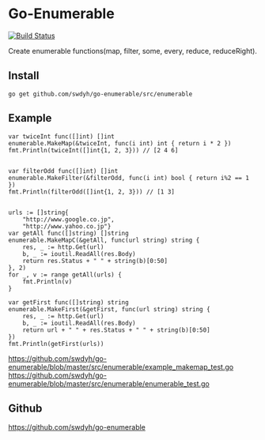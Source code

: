 # Go-Enumerable

[![Build Status](https://drone.io/github.com/swdyh/go-enumerable/status.png)](https://drone.io/github.com/swdyh/go-enumerable/latest)

Create enumerable functions(map, filter, some, every, reduce, reduceRight).

## Install

    go get github.com/swdyh/go-enumerable/src/enumerable

## Example

    var twiceInt func([]int) []int
    enumerable.MakeMap(&twiceInt, func(i int) int { return i * 2 })
    fmt.Println(twiceInt([]int{1, 2, 3})) // [2 4 6]


    var filterOdd func([]int) []int
    enumerable.MakeFilter(&filterOdd, func(i int) bool { return i%2 == 1 })
    fmt.Println(filterOdd([]int{1, 2, 3})) // [1 3]


    urls := []string{
        "http://www.google.co.jp",
        "http://www.yahoo.co.jp"}
    var getAll func([]string) []string
    enumerable.MakeMapC(&getAll, func(url string) string {
        res, _ := http.Get(url)
        b, _ := ioutil.ReadAll(res.Body)
        return res.Status + " " + string(b)[0:50]
    }, 2)
    for _, v := range getAll(urls) {
        fmt.Println(v)
    }

    var getFirst func([]string) string
    enumerable.MakeFirst(&getFirst, func(url string) string {
        res, _ := http.Get(url)
        b, _ := ioutil.ReadAll(res.Body)
        return url + " " + res.Status + " " + string(b)[0:50]
    })
    fmt.Println(getFirst(urls))

https://github.com/swdyh/go-enumerable/blob/master/src/enumerable/example_makemap_test.go
https://github.com/swdyh/go-enumerable/blob/master/src/enumerable/enumerable_test.go

## Github

https://github.com/swdyh/go-enumerable
